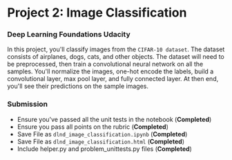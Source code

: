 # Project 2: Image Classification 
### Deep Learning Foundations Udacity

In this project, you'll classify images from the ```CIFAR-10 dataset```. The dataset consists of airplanes, dogs, cats, and other objects. The dataset will need to be preprocessed, then train a convolutional neural network on all the samples. You'll normalize the images, one-hot encode the labels, build a convolutional layer, max pool layer, and fully connected layer. At then end, you'll see their predictions on the sample images.


### Submission
 * Ensure you've passed all the unit tests in the notebook (**Completed**)
 * Ensure you pass all points on the rubric (**Completed**)
 * Save File as ```dlnd_image_classification.ipynb``` (**Completed**)
 * Save File as ```dlnd_image_classification.html``` (**Completed**)
 * Include helper.py and problem_unittests.py files (**Completed**)